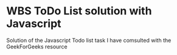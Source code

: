 # WBS ToDo List solution with Javascript

Solution of the Javascript Todo list task
I have comsulted with the GeekForGeeks resource
